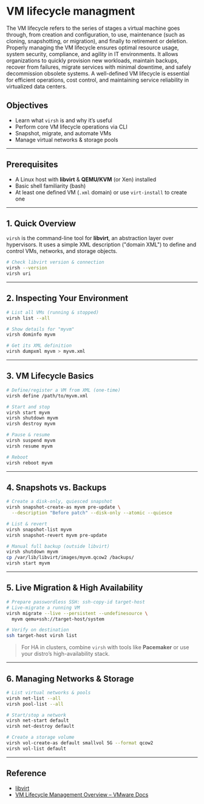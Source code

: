 # VM lifecycle managment

The VM lifecycle refers to the series of stages a virtual machine goes through, from creation and configuration, to use, maintenance (such as cloning, snapshotting, or migration), and finally to retirement or deletion.
Properly managing the VM lifecycle ensures optimal resource usage, system security, compliance, and agility in IT environments. It allows organizations to quickly provision new workloads, maintain backups, recover from failures, migrate services with minimal downtime, and safely decommission obsolete systems.
A well-defined VM lifecycle is essential for efficient operations, cost control, and maintaining service reliability in virtualized data centers.


## Objectives
- Learn what `virsh` is and why it’s useful  
- Perform core VM lifecycle operations via CLI  
- Snapshot, migrate, and automate VMs  
- Manage virtual networks & storage pools

---

## Prerequisites
- A Linux host with **libvirt** & **QEMU/KVM** (or Xen) installed  
- Basic shell familiarity (bash)  
- At least one defined VM (`.xml` domain) or use `virt-install` to create one  

---

## 1. Quick Overview  
`virsh` is the command-line tool for **libvirt**, an abstraction layer over hypervisors. It uses a simple XML description ("domain XML") to define and control VMs, networks, and storage objects.

```bash
# Check libvirt version & connection
virsh --version
virsh uri
```

---

## 2. Inspecting Your Environment  

```bash
# List all VMs (running & stopped)
virsh list --all

# Show details for "myvm"
virsh dominfo myvm

# Get its XML definition
virsh dumpxml myvm > myvm.xml
```

---

## 3. VM Lifecycle Basics  

```bash
# Define/register a VM from XML (one-time)
virsh define /path/to/myvm.xml

# Start and stop
virsh start myvm
virsh shutdown myvm        
virsh destroy myvm          

# Pause & resume
virsh suspend myvm
virsh resume myvm

# Reboot
virsh reboot myvm
```

---

## 4. Snapshots vs. Backups  

```bash
# Create a disk-only, quiesced snapshot
virsh snapshot-create-as myvm pre-update \
  --description "Before patch" --disk-only --atomic --quiesce

# List & revert
virsh snapshot-list myvm
virsh snapshot-revert myvm pre-update

# Manual full backup (outside libvirt)
virsh shutdown myvm
cp /var/lib/libvirt/images/myvm.qcow2 /backups/
virsh start myvm
```

---

## 5. Live Migration & High Availability  

```bash
# Prepare passwordless SSH: ssh-copy-id target-host
# Live-migrate a running VM
virsh migrate --live --persistent --undefinesource \
  myvm qemu+ssh://target-host/system

# Verify on destination
ssh target-host virsh list
```

> For HA in clusters, combine `virsh` with tools like **Pacemaker** or use your distro’s high-availability stack.

---

## 6. Managing Networks & Storage  

```bash
# List virtual networks & pools
virsh net-list --all
virsh pool-list --all

# Start/stop a network
virsh net-start default
virsh net-destroy default

# Create a storage volume
virsh vol-create-as default smallvol 5G --format qcow2
virsh vol-list default
```

---

## Reference

- [libvirt](https://libvirt.org/virshcmdref.html)
- [VM Lifecycle Management Overview – VMware Docs](https://docs.vmware.com/en/vRealize-Suite-Lifecycle-Manager/8.10/vrealize-suite-lifecycle-manager-810/GUID-3A5FADAC-5BC8-4DD9-9E3A-7A62A18C7D03.html)